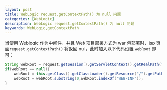 ```yaml
---
layout: post
title: WebLogic request.getContextPath() 为 null 问题
categories: [WebLogic]
description: WebLogic request.getContextPath() 为 null 问题
keywords: WebLogic,getContextPath
---
```


当使用 Weblogic 作为中间件，并且 Web 项目部署方式为 war 包部署时，jsp 页面`request.getContextPath()` 将返回 null，此时加入以下代码设置 `webRoot` 即可：

``` java
String webRoot = request.getSession().getServletContext().getRealPath("/");
if(webRoot == null){
    webRoot = this.getClass().getClassLoader().getResource("/").getPath();
    webRoot = webRoot.substring(0,webRoot.indexOf("WEB-INF"));
}
```
